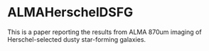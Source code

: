 ALMAHerschelDSFG
================

This is a paper reporting the results from ALMA 870um imaging of Herschel-selected dusty star-forming galaxies.
